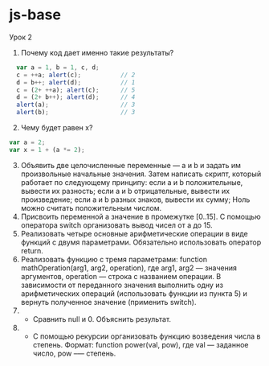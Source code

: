 # js-base
Урок 2

1. Почему код дает именно такие результаты?
```js
  var a = 1, b = 1, c, d;
  c = ++a; alert(c);           // 2
  d = b++; alert(d);           // 1
  c = (2+ ++a); alert(c);      // 5
  d = (2+ b++); alert(d);      // 4
  alert(a);                    // 3
  alert(b);                    // 3
```

2. Чему будет равен x? 
```js
var a = 2;
var x = 1 + (a *= 2);
```

3. Объявить две целочисленные переменные — a и b и задать им произвольные начальные значения. Затем написать скрипт, который работает по следующему принципу:
если a и b положительные, вывести их разность;
если а и b отрицательные, вывести их произведение;
если а и b разных знаков, вывести их сумму;
Ноль можно считать положительным числом.
4. Присвоить переменной а значение в промежутке [0..15]. С помощью оператора switch организовать вывод чисел от a до 15.
5. Реализовать четыре основные арифметические операции в виде функций с двумя параметрами. Обязательно использовать оператор return.
6. Реализовать функцию с тремя параметрами: function mathOperation(arg1, arg2, operation), где arg1, arg2 — значения аргументов, operation — строка с названием операции. В зависимости от переданного значения выполнить одну из арифметических операций (использовать функции из пункта 5) и вернуть полученное значение (применить switch).
7. * Сравнить null и 0. Объяснить результат.  
8. * С помощью рекурсии организовать функцию возведения числа в степень. Формат: function power(val, pow), где val — заданное число, pow –— степень.